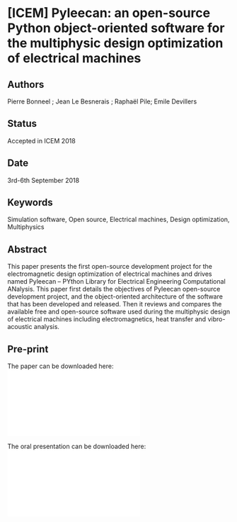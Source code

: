 [ICEM] Pyleecan: an open-source Python object-oriented software for the multiphysic design optimization of electrical machines
==============================================================================================================================

Authors
-------
Pierre Bonneel ; Jean Le Besnerais ; Raphaël Pile; Emile Devillers

Status
------

Accepted in ICEM 2018

Date
----

3rd-6th September 2018

Keywords
--------

Simulation software, Open source, Electrical machines, Design optimization, Multiphysics

Abstract
--------

This paper presents the first open-source development project for the electromagnetic 
design optimization of electrical machines and drives named Pyleecan – PYthon Library 
for Electrical Engineering Computational ANalysis. This paper first details the objectives 
of Pyleecan open-source development project, and the object-oriented architecture of the 
software that has been developed and released. Then it reviews and compares the available 
free and open-source software used during the multiphysic design of electrical machines 
including electromagnetics, heat transfer and vibro-acoustic analysis.

Pre-print
---------

The paper can be downloaded here:
![](_static/ICEM_2018.pdf)

The oral presentation can be downloaded here:
![](_static/ICEM_oral_2018.pdf)
